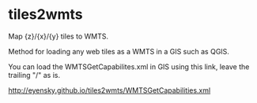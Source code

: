 # tiles2wmts
Map {z}/{x}/{y} tiles to WMTS.

Method for loading any web tiles as a WMTS in a GIS such as QGIS.

You can load the WMTSGetCapabilites.xml in GIS using this link, leave the trailing "/" as is.

http://eyensky.github.io/tiles2wmts/WMTSGetCapabilities.xml

